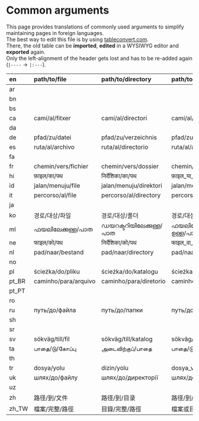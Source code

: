 # Common arguments

This page provides translations of commonly used arguments to simplify maintaining pages in foreign languages.  
The best way to edit this file is by using [tableconvert.com](https://tableconvert.com/).  
There, the old table can be **imported**, **edited** in a WYSIWYG editor and **exported** again.  
Only the left-alignment of the header gets lost and has to be re-added again (`|----` → `|:---`).

| en    | path/to/file         | path/to/directory      | path/to/file_or_directory         | package   | username          |
|:------|:---------------------|:-----------------------|:----------------------------------|:----------|:------------------|
| ar    |                      |                        |                                   |           |                   |
| bn    |                      |                        |                                   |           |                   |
| bs    |                      |                        |                                   |           |                   |
| ca    | camí/al/fitxer       | camí/al/directori      | camí/al/fitxer_o_directori        | paquet    | nom_usuari        |
| da    |                      |                        |                                   |           |                   |
| de    | pfad/zu/datei        | pfad/zu/verzeichnis    | pfad/zu/datei_oder_verzeichnis    | paket     | benutzername      |
| es    | ruta/al/archivo      | ruta/al/directorio     | ruta/al/archivo_o_directorio      | paquete   |                   |
| fa    |                      |                        |                                   |           |                   |
| fr    | chemin/vers/fichier  | chemin/vers/dossier    | chemin/vers/fichier_ou_dossier    | paquet    | nom_d_utilisateur |
| hi    | फ़ाइल/का/पथ            | निर्देशिका/का/पथ            | फ़ाइल_या_निर्देशिका/का/पथ                 | पैकेज      | उपयोगकर्ता-नाम         |
| id    | jalan/menuju/file    | jalan/menuju/direktori | jalan/menuju/file_atau_direktori  | paket     | nama_pengguna     |
| it    | percorso/al/file     | percorso/al/directory  | percorso/al/file_o_directory      | pacchetto |                   |
| ja    |                      |                        |                                   |           |                   |
| ko    | 경로/대상/파일        | 경로/대상/폴더          | 경로/대상/파일_또는_폴더           | 패키지    |  사용자 명        |
| ml    |ഫയലിലേക്കുള്ള/പാത            |ഡയറക്ടറിയിലേക്കുള്ള/പാത          |ഫയലിലേക്കോ_ഡയറക്ടറിയിലേക്കോ/ഉള്ള/പാത         |പാക്കേജ്      |ഉപയോക്തൃനാമം         |
| ne    | फाइल/को/पथ            | निर्देशिका/को/पथ            | फाइल_वा_निर्देशिका/को/पथ                 | प्याकेज      | प्रयोगकर्ता_नाम        |
| nl    | pad/naar/bestand     | pad/naar/directory     | pad/naar/bestand_of_directory     |           |                   |
| no    |                      |                        |                                   |           |                   |
| pl    | ścieżka/do/pliku     | ścieżka/do/katalogu    | ścieżka/do/pliku_lub_katalogu     | pakiet    | nazwa_użytkownika |
| pt_BR | caminho/para/arquivo | caminho/para/diretorio | caminho/para/arquivo_ou_diretorio | pacote    |                   |
| pt_PT |                      |                        |                                   |           |                   |
| ro    |                      |                        |                                   |           |                   |
| ru    | путь/до/файла        | путь/до/папки          | путь/до/файла_или_папки           |           |                   |
| sh    |                      |                        |                                   |           |                   |
| sr    |                      |                        |                                   |           |                   |
| sv    | sökväg/till/fil      | sökväg/till/katalog    | sökväg/till/fil_eller_katalog     | paket     | användarnamn      |
| ta    |பாதை/டு/கோப்பு    |அடைவிற்குப்/பாதை   |பாதை/டு/கோப்பு_அல்லது_அடைவு|நிரல்தொகுப்பு|பயனர்ப்பெயர் |
| th    |                      |                        |                                   |           |                   |
| tr    | dosya/yolu           | dizin/yolu             | dosya_veya_dizin/yolu             | paket     | kullanıcı_adı     |
| uk    | шлях/до/файлу        | шлях/до/директорії     | шлях/до/файлу_чи_директорії       | пакунок   | ім'я_користувача  |
| uz    |                      |                        |                                   |           |                   |
| zh    | 路径/到/文件         | 路径/到/目录           | 路径/到/文件或目录                | 包        | 用户名            |
| zh_TW | 檔案/完整/路徑       | 目錄/完整/路徑         | 檔案或目錄/完整/路徑              | 套件      | 使用者名稱        |

